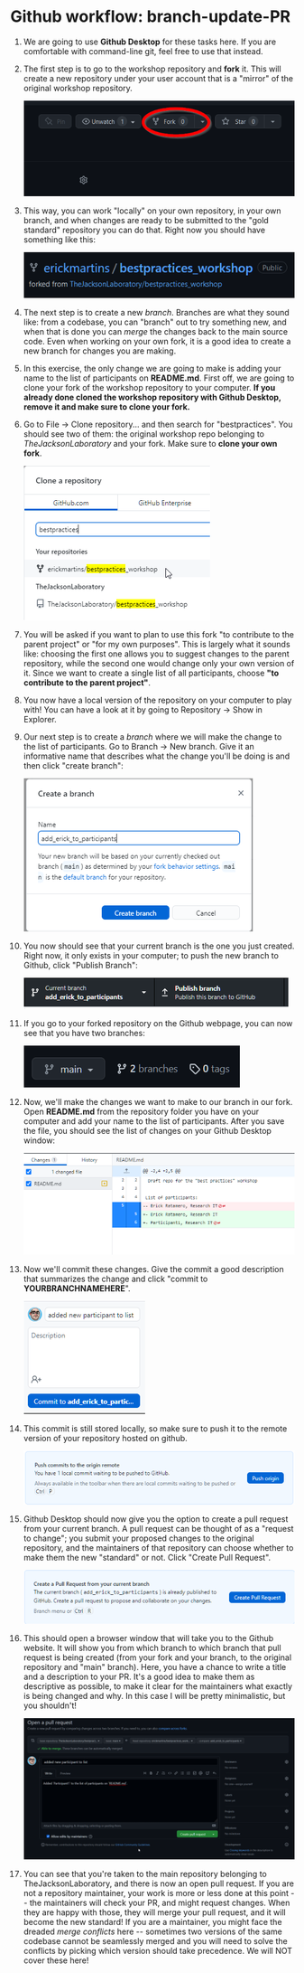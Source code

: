 # Github workflow: branch-update-PR

1.  We are going to use **Github Desktop** for these tasks here. If you
    are comfortable with command-line git, feel free to use that
    instead.

2.  The first step is to go to the workshop repository and **fork** it.
    This will create a new repository under your user account that is a
    "mirror" of the original workshop repository.

    ![](images/fork_repo.png)

3.  This way, you can work "locally" on your own repository, in your own
    branch, and when changes are ready to be submitted to the "gold
    standard" repository you can do that. Right now you should have
    something like this:
    
    ![](images/fork.png)

4.  The next step is to create a new *branch*. Branches are what they
    sound like: from a codebase, you can "branch" out to try something
    new, and when that is done you can *merge* the changes back to the
    main source code. Even when working on your own fork, it is a good
    idea to create a new branch for changes you are making.

5.  In this exercise, the only change we are going to make is adding
    your name to the list of participants on **README.md**. First off,
    we are going to clone your fork of the workshop repository to your
    computer. **If you already done cloned the workshop repository with
    Github Desktop, remove it and make sure to clone your fork.**

6.  Go to File -\> Clone repository... and then search for
    "bestpractices". You should see two of them: the original workshop
    repo belonging to *TheJacksonLaboratory* and your fork. Make sure to
    **clone your own fork**.
    
    ![](images/cloning.png)

7.  You will be asked if you want to plan to use this fork "to
    contribute to the parent project" or "for my own purposes". This is
    largely what it sounds like: choosing the first one allows you to
    suggest changes to the parent repository, while the second one would
    change only your own version of it. Since we want to create a single
    list of all participants, choose **"to contribute to the parent
    project"**.

8.  You now have a local version of the repository on your computer to
    play with! You can have a look at it by going to Repository -\> Show
    in Explorer.

9.  Our next step is to create a *branch* where we will make the change
    to the list of participants. Go to Branch -\> New branch. Give it an
    informative name that describes what the change you'll be doing is
    and then click "create branch":
    
    ![](images/branchname.png)

10. You now should see that your current branch is the one you just
    created. Right now, it only exists in your computer; to push the new
    branch to Github, click "Publish Branch":
    
    ![](images/branchbar.png)

11. If you go to your forked repository on the Github webpage, you can
    now see that you have two branches:
    
    ![](images/branchesgithub.png)

12. Now, we'll make the changes we want to make to our branch in our
    fork. Open **README.md** from the repository folder you have on your
    computer and add your name to the list of participants. After you
    save the file, you should see the list of changes on your Github
    Desktop window:
    
    ![](images/changes.png)

13. Now we'll commit these changes. Give the commit a good description
    that summarizes the change and click "commit to
    **YOURBRANCHNAMEHERE**".
    
    ![](images/commit.png)

14. This commit is still stored locally, so make sure to push it to the
    remote version of your repository hosted on github.
    
    ![](images/push.png)

15. Github Desktop should now give you the option to create a pull
    request from your current branch. A pull request can be thought of
    as a "request to change"; you submit your proposed changes to the
    original repository, and the maintainers of that repository can
    choose whether to make them the new "standard" or not. Click "Create
    Pull Request".
    
    ![](images/createPR.png)

16. This should open a browser window that will take you to the Github
    website. It will show you from which branch to which branch that
    pull request is being created (from your fork and your branch, to
    the original repository and "main" branch). Here, you have a chance
    to write a title and a description to your PR. It's a good idea to
    make them as descriptive as possible, to make it clear for the
    maintainers what exactly is being changed and why. In this case I
    will be pretty minimalistic, but you shouldn't!
    
    ![](images/PR.png)

17. You can see that you're taken to the main repository belonging to
    TheJacksonLaboratory, and there is now an open pull request. If you
    are not a repository maintainer, your work is more or less done at
    this point -- the maintainers will check your PR, and might request
    changes. When they are happy with those, they will merge your pull
    request, and it will become the new standard! If you are a
    maintainer, you might face the dreaded *merge conflicts* here --
    sometimes two versions of the same codebase cannot be seamlessly
    merged and you will need to solve the conflicts by picking which
    version should take precedence. We will NOT cover these here!
